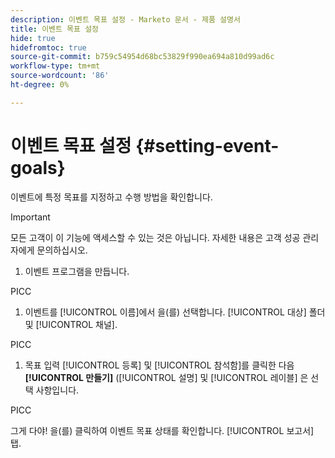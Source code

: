 ```yaml
---
description: 이벤트 목표 설정 - Marketo 문서 - 제품 설명서
title: 이벤트 목표 설정
hide: true
hidefromtoc: true
source-git-commit: b759c54954d68bc53829f990ea694a810d99ad6c
workflow-type: tm+mt
source-wordcount: '86'
ht-degree: 0%

---
```


# 이벤트 목표 설정 {#setting-event-goals}

이벤트에 특정 목표를 지정하고 수행 방법을 확인합니다.

>[!IMPORTANT]
>모든 고객이 이 기능에 액세스할 수 있는 것은 아닙니다. 자세한 내용은 고객 성공 관리자에게 문의하십시오.

1. 이벤트 프로그램을 만듭니다.

PICC

1. 이벤트를 [!UICONTROL 이름]에서 을(를) 선택합니다. [!UICONTROL 대상] 폴더 및 [!UICONTROL 채널].

PICC

1. 목표 입력 [!UICONTROL 등록] 및 [!UICONTROL 참석함]를 클릭한 다음 **[!UICONTROL 만들기]** ([!UICONTROL 설명] 및 [!UICONTROL 레이블] 은 선택 사항입니다.

PICC

그게 다야! 을(를) 클릭하여 이벤트 목표 상태를 확인합니다. [!UICONTROL 보고서] 탭.
